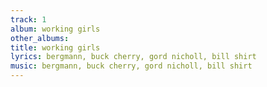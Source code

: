 ```yaml
---
track: 1
album: working girls
other_albums:
title: working girls
lyrics: bergmann, buck cherry, gord nicholl, bill shirt
music: bergmann, buck cherry, gord nicholl, bill shirt
---
```

